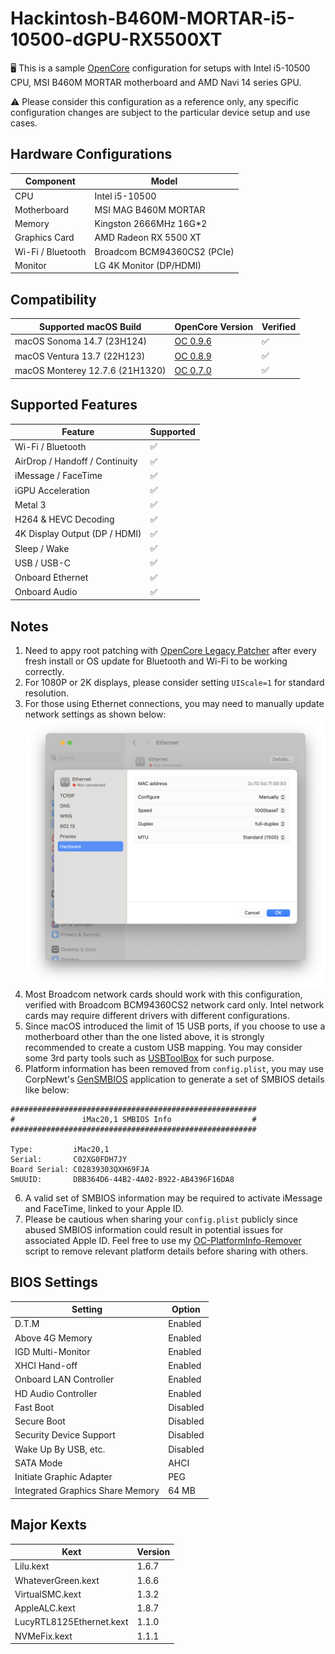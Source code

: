 # Hackintosh-B460M-MORTAR-i5-10500-dGPU-RX5500XT

🖥️ This is a sample [OpenCore](https://dortania.github.io/OpenCore-Install-Guide/) configuration for setups with Intel i5-10500 CPU, MSI B460M MORTAR motherboard and AMD Navi 14 series GPU.

⚠️ Please consider this configuration as a reference only, any specific configuration changes are subject to the particular device setup and use cases.

## Hardware Configurations

| **Component**     | **Model**                   |
| ----------------- | --------------------------- |
| CPU               | Intel i5-10500              |
| Motherboard       | MSI MAG B460M MORTAR        |
| Memory            | Kingston 2666MHz 16G\*2     |
| Graphics Card     | AMD Radeon RX 5500 XT       |
| Wi-Fi / Bluetooth | Broadcom BCM94360CS2 (PCIe) |
| Monitor           | LG 4K Monitor (DP/HDMI)     |

## Compatibility

| **Supported macOS Build**       | **OpenCore Version**                                                                                    | **Verified** |
| ------------------------------- | ------------------------------------------------------------------------------------------------------- | ------------ |
| macOS Sonoma 14.7 (23H124)      | [OC 0.9.6](https://github.com/jackson-hu1279/Hackintosh-B460M-MORTAR-i5-10500-dGPU-RX5500XT/tree/0.9.6) | ✅           |
| macOS Ventura 13.7 (22H123)     | [OC 0.8.9](https://github.com/jackson-hu1279/Hackintosh-B460M-MORTAR-i5-10500-dGPU-RX5500XT/tree/0.8.9) | ✅           |
| macOS Monterey 12.7.6 (21H1320) | [OC 0.7.0](https://github.com/jackson-hu1279/Hackintosh-B460M-MORTAR-i5-10500-dGPU-RX5500XT/tree/0.7.0) | ✅           |

## Supported Features

| **Feature**                    | **Supported** |
| ------------------------------ | ------------- |
| Wi-Fi / Bluetooth              | ✅            |
| AirDrop / Handoff / Continuity | ✅            |
| iMessage / FaceTime            | ✅            |
| iGPU Acceleration              | ✅            |
| Metal 3                        | ✅            |
| H264 & HEVC Decoding           | ✅            |
| 4K Display Output (DP / HDMI)  | ✅            |
| Sleep / Wake                   | ✅            |
| USB / USB-C                    | ✅            |
| Onboard Ethernet               | ✅            |
| Onboard Audio                  | ✅            |

## Notes

1. Need to appy root patching with [OpenCore Legacy Patcher](https://dortania.github.io/OpenCore-Legacy-Patcher/) after every fresh install or OS update for Bluetooth and Wi-Fi to be working correctly.
2. For 1080P or 2K displays, please consider setting `UIScale=1` for standard resolution.
3. For those using Ethernet connections, you may need to manually update network settings as shown below:
   ![Ethernet Setting](/docs/Ethernet%20Setting.png)
4. Most Broadcom network cards should work with this configuration, verified with Broadcom BCM94360CS2 network card only. Intel network cards may require different drivers with different configurations.
5. Since macOS introduced the limit of 15 USB ports, if you choose to use a motherboard other than the one listed above, it is strongly recommended to create a custom USB mapping. You may consider some 3rd party tools such as [USBToolBox](https://github.com/USBToolBox/tool) for such purpose.
6. Platform information has been removed from `config.plist`, you may use CorpNewt's [GenSMBIOS](https://github.com/corpnewt/GenSMBIOS) application to generate a set of SMBIOS details like below:

```
#######################################################
#               iMac20,1 SMBIOS Info                  #
#######################################################

Type:         iMac20,1
Serial:       C02XG0FDH7JY
Board Serial: C02839303QXH69FJA
SmUUID:       DBB364D6-44B2-4A02-B922-AB4396F16DA8
```

6. A valid set of SMBIOS information may be required to activate iMessage and FaceTime, linked to your Apple ID.
7. Please be cautious when sharing your `config.plist` publicly since abused SMBIOS information could result in potential issues for associated Apple ID. Feel free to use my [OC-PlatformInfo-Remover](https://github.com/jackson-hu1279/OC-PlatformInfo-Remover) script to remove relevant platform details before sharing with others.

## BIOS Settings

| **Setting**                      | **Option** |
| -------------------------------- | ---------- |
| D.T.M                            | Enabled    |
| Above 4G Memory                  | Enabled    |
| IGD Multi-Monitor                | Enabled    |
| XHCI Hand-off                    | Enabled    |
| Onboard LAN Controller           | Enabled    |
| HD Audio Controller              | Enabled    |
| Fast Boot                        | Disabled   |
| Secure Boot                      | Disabled   |
| Security Device Support          | Disabled   |
| Wake Up By USB, etc.             | Disabled   |
| SATA Mode                        | AHCI       |
| Initiate Graphic Adapter         | PEG        |
| Integrated Graphics Share Memory | 64 MB      |

## Major Kexts

| **Kext**                 | **Version** |
| ------------------------ | ----------- |
| Lilu.kext                | 1.6.7       |
| WhateverGreen.kext       | 1.6.6       |
| VirtualSMC.kext          | 1.3.2       |
| AppleALC.kext            | 1.8.7       |
| LucyRTL8125Ethernet.kext | 1.1.0       |
| NVMeFix.kext             | 1.1.1       |
